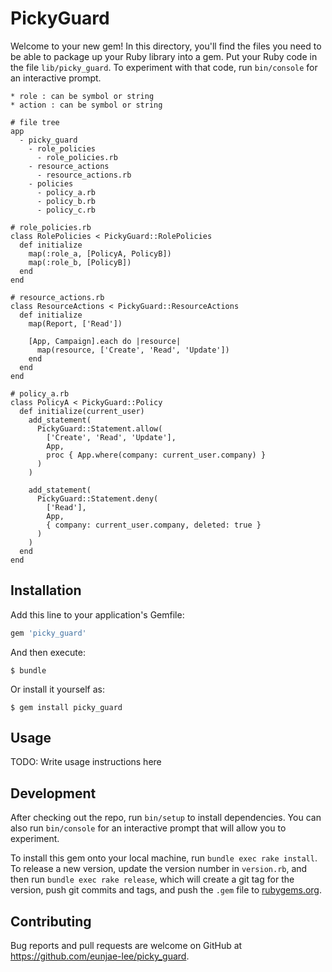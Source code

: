 # PickyGuard

Welcome to your new gem! In this directory, you'll find the files you need to be able to package up your Ruby library into a gem. Put your Ruby code in the file `lib/picky_guard`. To experiment with that code, run `bin/console` for an interactive prompt.

```
* role : can be symbol or string
* action : can be symbol or string

# file tree
app
  - picky_guard
    - role_policies
      - role_policies.rb
    - resource_actions
      - resource_actions.rb
    - policies
      - policy_a.rb
      - policy_b.rb
      - policy_c.rb

# role_policies.rb
class RolePolicies < PickyGuard::RolePolicies
  def initialize
    map(:role_a, [PolicyA, PolicyB])
    map(:role_b, [PolicyB])
  end 
end

# resource_actions.rb
class ResourceActions < PickyGuard::ResourceActions
  def initialize
    map(Report, ['Read'])
    
    [App, Campaign].each do |resource|
      map(resource, ['Create', 'Read', 'Update'])
    end
  end
end

# policy_a.rb
class PolicyA < PickyGuard::Policy
  def initialize(current_user)
    add_statement(
      PickyGuard::Statement.allow(
        ['Create', 'Read', 'Update'],
        App,
        proc { App.where(company: current_user.company) }
      )
    )
    
    add_statement(
      PickyGuard::Statement.deny(
        ['Read'],
        App,
        { company: current_user.company, deleted: true }
      )
    )
  end
end
```

## Installation

Add this line to your application's Gemfile:

```ruby
gem 'picky_guard'
```

And then execute:

    $ bundle

Or install it yourself as:

    $ gem install picky_guard

## Usage

TODO: Write usage instructions here

## Development

After checking out the repo, run `bin/setup` to install dependencies. You can also run `bin/console` for an interactive prompt that will allow you to experiment.

To install this gem onto your local machine, run `bundle exec rake install`. To release a new version, update the version number in `version.rb`, and then run `bundle exec rake release`, which will create a git tag for the version, push git commits and tags, and push the `.gem` file to [rubygems.org](https://rubygems.org).

## Contributing

Bug reports and pull requests are welcome on GitHub at https://github.com/eunjae-lee/picky_guard.
